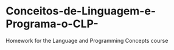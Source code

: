 # Conceitos-de-Linguagem-e-Programa-o-CLP-
Homework for the Language and Programming Concepts course
